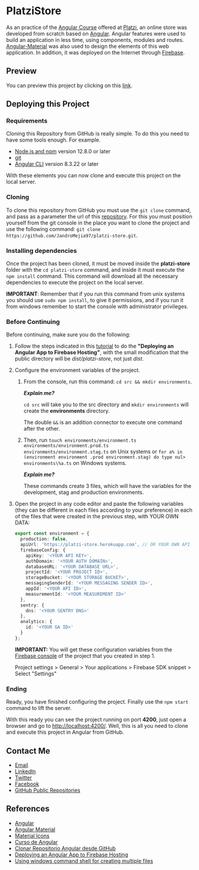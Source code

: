 # PlatziStore

As an practice of the [Angular Course](https://platzi.com/clases/angular/) offered at [Platzi](https://platzi.com/), an online store was developed from scratch based on [Angular](https://angular.io). Angular features were used to build an application in less time, using components, modules and routes. [Angular-Material](https://material.angular.io) was also used to design the elements of this web application. In addition, it was deployed on the Internet through [Firebase](https://firebase.google.com).

## Preview

You can preview this project by clicking on this [link](https://platzi-store-9661d.firebaseapp.com/).

## Deploying this Project

### Requirements

Cloning this Repository from GitHub is really simple. To do this you need to have some tools enough. For example.

- [Node.js and npm](https://nodejs.org/en/) version 12.8.0 or later
- [git](https://git-scm.com/downloads)
- [Angular CLI](https://cli.angular.io) version 8.3.22 or later

With these elements you can now clone and execute this project on the local server.

### Cloning

To clone this repository from GitHub you must use the `git clone` command, and pass as a parameter the url of this [repository](https://github.com/JandroMejia97/platzi-store.git). For this you must position yourself from the git console in the place you want to clone the project and use the following command: `git clone https://github.com/JandroMejia97/platzi-store.git`.

### Installing dependencies

Once the project has been cloned, it must be moved inside the **platzi-store** folder with the `cd platzi-store` command, and inside it must execute the `npm install` command. This command will download all the necessary dependencies to execute the project on the local server.

**IMPORTANT**: Remember that if you run this command from unix systems you should use `sudo npm install`, to give it permissions, and if you run it from windows remember to start the console with administrator privileges.

### Before Continuing

Before continuing, make sure you do the following:

1. Follow the steps indicated in this [tutorial](https://alligator.io/angular/deploying-angular-app-to-firebase/) to do the **"Deploying an Angular App to Firebase Hosting"**, with the small modification that the public directory will be _dist/platzi-store_, not just _dist_.
2. Configure the environment variables of the project.
   1. From the console, run this command: `cd src && mkdir environments`.

      **_Explain me?_**

      `cd src` will take you to the src directory and `mkdir environments` will create the **environments** directory.

      The double `&&` is an addition connector to execute one command after the other.

   2. Then, run `touch environments/environment.ts environments/environment.prod.ts environments/environment.stag.ts` on Unix systems or `for a% in (environment environment .prod environment.stag) do type nul> environments\%a.ts` on Windows systems.

      **_Explain me?_**

      These commands create 3 files, which will have the variables for the development, stag and production environments.
3. Open the project in any code editor and paste the following variables (they can be different in each files according to your preference) in each of the files that were created in the previous step, with YOUR OWN DATA:

   ```ts
   export const environment = {
     production: false,
     apiUrl: 'https://platzi-store.herokuapp.com', // OR YOUR OWN API REST
     firebaseConfig: {
       apiKey: '<YOUR API KEY>',
       authDomain: '<YOUR AUTH DOMAIN>',
       databaseURL: '<YOUR DATABASE URL>',
       projectId: '<YOUR PROJECT ID>',
       storageBucket: '<YOUR STORAGE BUCKET>',
       messagingSenderId: '<YOUR MESSAGING SENDER ID>',
       appId: '<YOUR API ID>',
       measurementId: '<YOUR MEASUREMENT ID>'
     },
     sentry: {
       dns: '<YOUR SENTRY DNS>'
     },
     analytics: {
       id: '<YOUR GA ID>'
     }
   };
   ```

   **IMPORTANT:** You will get these configuration variables from the <a href="https://console.firebase.google.com/">Firebase console</a> of the project that you created in step 1.

   Project settings > General > Your applications > Firebase SDK snippet > Select "Settings"

### Ending

Ready, you have finished configuring the project. Finally use the `npm start` command to lift the server.

With this ready you can see the project running on port **4200**, just open a browser and go to [http://localhost:4200/](http://localhost:4200/). Well, this is all you need to clone and execute this project in Angular from GitHub.

## Contact Me

- [Email](mailto:alejandromejia2013.27@gmail.com)
- [LinkedIn](https://www.linkedin.com/in/jandromejia97/)
- [Twitter](https://twitter.com/JandroMejia97)
- [Facebook](https://www.facebook.com/JandroMejia97/)
- [GitHub Public Repositories](https://github.com/JandroMejia97?tab=repositories)

## References

- [Angular](https://angular.io/docs)
- [Angular Material](https://material.angular.io/components/categories)
- [Material Icons](material.io/resources/icons/)
- [Curso de Angular](https://platzi.com/clases/angular/)
- [Clonar Repositorio Angular desde GitHub](https://platzi.com/tutoriales/1153-angular/2008-clonar-repositorio-angular-desde-github/)
- [Deploying an Angular App to Firebase Hosting](https://alligator.io/angular/deploying-angular-app-to-firebase/)
- [Using windows command shell for creating multiple files](https://stackoverflow.com/questions/28965911/using-windows-command-shell-for-creating-multiple-files)

<!--
  docker build . -t platzi-store:latest 
  docker run -d -p 80:80 platzi-store:latest
  http://192.168.99.100
  PWA
  ng add @angular/pwa
-->
